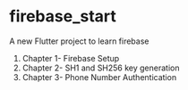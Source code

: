 # firebase_start

A new Flutter project to learn firebase
1. Chapter 1- Firebase Setup
2. Chapter 2- SH1 and SH256 key generation
3. Chapter 3- Phone Number Authentication
